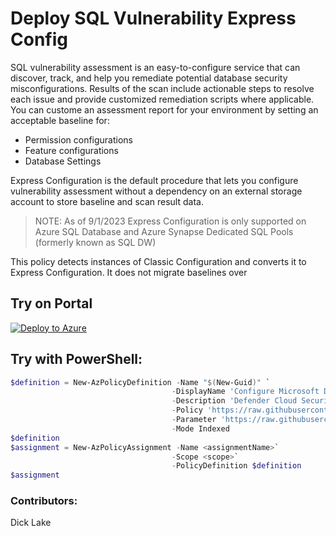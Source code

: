 # Deploy SQL Vulnerability Express Config

SQL vulnerability assessment is an easy-to-configure service that can discover, track, and help you remediate potential database security misconfigurations.  Results of the scan include actionable steps to resolve each issue and provide customized remediation scripts where applicable.  You can custome an assessment report for your environment by setting an acceptable baseline for:
* Permission configurations
* Feature configurations
* Database Settings

Express Configuration is the default procedure that lets you configure vulnerability assessment without a dependency on an external storage account to store baseline and scan result data.  

> NOTE: As of 9/1/2023 Express Configuration is only supported on Azure SQL Database and Azure Synapse Dedicated SQL Pools (formerly known as SQL DW)

This policy detects instances of Classic Configuration and converts it to Express Configuration.  </b> It does not migrate baselines over</b>

## Try on Portal

[![Deploy to Azure](http://azuredeploy.net/deploybutton.png)](https://portal.azure.com/#blade/Microsoft_Azure_Policy/CreatePolicyDefinitionBlade/uri/https%3A%2F%2Fraw.githubusercontent.com%2FAzure%2FMicrosoft-Defender-For-Cloud%2Fmain%2FPolicy%2FConfigure-DCSPM-Extensions%2Fazurepolicy.json)


## Try with PowerShell:
````powershell
$definition = New-AzPolicyDefinition -Name "$(New-Guid)" `
                                    -DisplayName 'Configure Microsoft Defender CSPM to be enabled - fine grain' `
                                    -Description 'Defender Cloud Security Posture Management (CSPM) provides enhanced posture capabilities and a new intelligent cloud security graph to help identify, prioritize, and reduce risk. Defender CSPM is available in addition to the free foundational security posture capabilities turned on by default in Defender for Cloud.' `
                                    -Policy 'https://raw.githubusercontent.com/Azure/Microsoft-Defender-For-Cloud/main/Policy/Configure-DCSPM-Extensions/azurepolicy.rules.json'`
                                    -Parameter 'https://raw.githubusercontent.com/Azure/Microsoft-Defender-For-Cloud/main/Policy/Configure-DCSPM-Extensions/azurepolicy.parameters.json'`
                                    -Mode Indexed
$definition
$assignment = New-AzPolicyAssignment -Name <assignmentName>`
                                    -Scope <scope>`
                                    -PolicyDefinition $definition
$assignment
````



### Contributors:
Dick Lake
